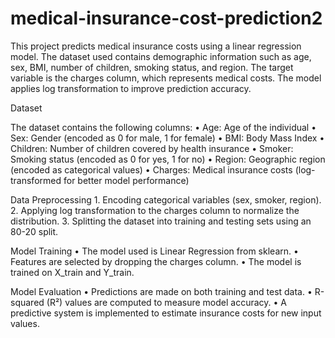 # medical-insurance-cost-prediction2
This project predicts medical insurance costs using a linear regression model. The dataset used contains demographic information such as age, sex, BMI, number of children, smoking status, and region. The target variable is the charges column, which represents medical costs. The model applies log transformation to improve prediction accuracy.


Dataset

The dataset contains the following columns:
	•	Age: Age of the individual
	•	Sex: Gender (encoded as 0 for male, 1 for female)
	•	BMI: Body Mass Index
	•	Children: Number of children covered by health insurance
	•	Smoker: Smoking status (encoded as 0 for yes, 1 for no)
	•	Region: Geographic region (encoded as categorical values)
	•	Charges: Medical insurance costs (log-transformed for better model performance)

Data Preprocessing
	1.	Encoding categorical variables (sex, smoker, region).
	2.	Applying log transformation to the charges column to normalize the distribution.
	3.	Splitting the dataset into training and testing sets using an 80-20 split.

Model Training
	•	The model used is Linear Regression from sklearn.
	•	Features are selected by dropping the charges column.
	•	The model is trained on X_train and Y_train.

Model Evaluation
	•	Predictions are made on both training and test data.
	•	R-squared (R²) values are computed to measure model accuracy.
	•	A predictive system is implemented to estimate insurance costs for new input values.

